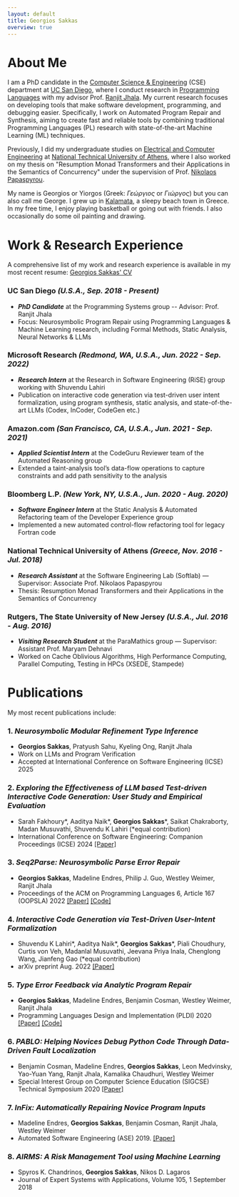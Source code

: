 ```yaml
---
layout: default
title: Georgios Sakkas
overview: true
---
```


<!-- ## _**Update**_ I am on the industry job market! I am looking for research or software engineering positions on program synthesis, program repair, LLM code generation, intelligent coding assistants etc. to start October 2024. -->

# About Me

I am a PhD candidate in the [Computer Science & Engineering](https://cse.ucsd.edu/) (CSE) department at [UC San Diego](https://ucsd.edu/), where I conduct research in [Programming Languages](https://cseweb.ucsd.edu/groups/progsys/) with my advisor Prof. [Ranjit Jhala](http://ranjitjhala.github.io/). My current research focuses on developing tools that make software development, programming, and debugging easier. Specifically, I work on Automated Program Repair and Synthesis, aiming to create fast and reliable tools by combining traditional Programming Languages (PL) research with state-of-the-art Machine Learning (ML) techniques.

Previously, I did my undergraduate studies on [Electrical and Computer Engineering](https://www.ece.ntua.gr/en) at [National Technical University of Athens](https://www.ntua.gr/en/), where I also worked on my thesis on "Resumption Monad Transformers and their Applications in the Semantics of Concurrency" under the supervision of Prof. [Nikolaos Papaspyrou](http://www.softlab.ntua.gr/~nickie/).

My name is Georgios or Yiorgos (Greek: *Γεώργιος* or *Γιώργος*) but you can also call me George. I grew up in [Kalamata](https://en.wikipedia.org/wiki/Kalamata), a sleepy beach town in Greece. In my free time, I enjoy playing basketball or going out with friends. I also occasionally do some oil painting and drawing.

# Work & Research Experience
A comprehensive list of my work and research experience is available in my most recent resume: [Georgios Sakkas' CV](assets/Georgios_Sakkas_CV.pdf)

### __UC San Diego__ *(U.S.A., Sep. 2018 - Present)*
- *__PhD Candidate__* at the Programming Systems group -- Advisor: Prof. Ranjit Jhala
- Focus: Neurosymbolic Program Repair using Programming Languages & Machine Learning research, including Formal Methods, Static Analysis, Neural Networks & LLMs

### __Microsoft Research__ *(Redmond, WA, U.S.A., Jun. 2022 - Sep. 2022)*
- *__Research Intern__* at the Research in Software Engineering (RiSE) group working with Shuvendu Lahiri
- Publication on interactive code generation via test-driven user intent formalization, using program synthesis, static analysis, and state-of-the-art LLMs (Codex, InCoder, CodeGen etc.)

### __Amazon.com__ *(San Francisco, CA, U.S.A., Jun. 2021 - Sep. 2021)*
- *__Applied Scientist Intern__* at the CodeGuru Reviewer team of the Automated Reasoning group
- Extended a taint-analysis tool’s data-flow operations to capture constraints and add path sensitivity to the analysis

### __Bloomberg L.P.__ *(New York, NY, U.S.A., Jun. 2020 - Aug. 2020)*
- *__Software Engineer Intern__* at the Static Analysis & Automated Refactoring team of the Developer Experience group
- Implemented a new automated control-flow refactoring tool for legacy Fortran code

### __National Technical University of Athens__ *(Greece, Nov. 2016 - Jul. 2018)*
- *__Research Assistant__* at the Software Engineering Lab (Softlab) — Supervisor: Associate Prof. Nikolaos Papaspyrou
- Thesis: Resumption Monad Transformers and their Applications in the Semantics of Concurrency

### __Rutgers, The State University of New Jersey__ *(U.S.A., Jul. 2016 - Aug. 2016)*
- *__Visiting Research Student__* at the ParaMathics group — Supervisor: Assistant Prof. Maryam Dehnavi
- Worked on Cache Oblivious Algorithms, High Performance Computing, Parallel Computing, Testing in HPCs (XSEDE, Stampede)

# Publications
My most recent publications include:

### 1. *__Neurosymbolic Modular Refinement Type Inference__*
- __Georgios Sakkas__, Pratyush Sahu, Kyeling Ong, Ranjit Jhala
- Work on LLMs and Program Verification
- Accepted at International Conference on Software Engineering (ICSE) 2025

### 2. *__Exploring the Effectiveness of LLM based Test-driven Interactive Code Generation: User Study and Empirical Evaluation__*
- Sarah Fakhoury\*, Aaditya Naik\*, __Georgios Sakkas__\*, Saikat Chakraborty, Madan Musuvathi, Shuvendu K Lahiri (\*equal contribution)
- International Conference on Software Engineering: Companion Proceedings (ICSE) 2024 [[Paper]](assets/ticoder_icse_2024.pdf)

### 3. *__Seq2Parse: Neurosymbolic Parse Error Repair__*
- __Georgios Sakkas__, Madeline Endres, Philip J. Guo, Westley Weimer, Ranjit Jhala
- Proceedings of the ACM on Programming Languages 6, Article 167 (OOPSLA) 2022 [[Paper]](assets/seq2parse_ooplsa_2022.pdf) [[Code]](https://github.com/gsakkas/seq2parse)

### 4. *__Interactive Code Generation via Test-Driven User-Intent Formalization__*
- Shuvendu K Lahiri\*, Aaditya Naik\*, __Georgios Sakkas__\*, Piali Choudhury, Curtis von Veh, Madanlal Musuvathi, Jeevana Priya Inala, Chenglong Wang, Jianfeng Gao (\*equal contribution)
- arXiv preprint Aug. 2022 [[Paper]](https://arxiv.org/pdf/2208.05950.pdf)

### 5. *__Type Error Feedback via Analytic Program Repair__*
- __Georgios Sakkas__, Madeline Endres, Benjamin Cosman, Westley Weimer, Ranjit Jhala
- Programming Languages Design and Implementation (PLDI) 2020 [[Paper]](assets/rite_pldi_2020.pdf) [[Code]](https://github.com/gsakkas/rite)

### 6. *__PABLO: Helping Novices Debug Python Code Through Data-Driven Fault Localization__*
- Benjamin Cosman, Madeline Endres, __Georgios Sakkas__, Leon Medvinsky, Yao-Yuan Yang, Ranjit Jhala, Kamalika Chaudhuri, Westley Weimer
- Special Interest Group on Computer Science Education (SIGCSE) Technical Symposium 2020 [[Paper]](http://yyyang.me/docs/paper/BC20pablo.pdf)

### 7. *__InFix: Automatically Repairing Novice Program Inputs__*
- Madeline Endres, __Georgios Sakkas__, Benjamin Cosman, Ranjit Jhala, Westley Weimer
- Automated Software Engineering (ASE) 2019. [[Paper]](https://web.eecs.umich.edu/~weimerw/p/weimer-ase2019-infix.pdf)

### 8. *__AIRMS: A Risk Management Tool using Machine Learning__*
- Spyros K. Chandrinos, __Georgios Sakkas__, Nikos D. Lagaros
- Journal of Expert Systems with Applications, Volume 105, 1 September 2018